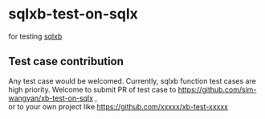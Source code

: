 # sqlxb-test-on-sqlx
for testing [sqlxb](https://github.com/fndome/xb)


## Test case contribution

Any test case would be welcomed. Currently, sqlxb function test cases are high priority.
Welcome to submit PR of test case to https://github.com/sim-wangyan/xb-test-on-sqlx , <br>
or to your own project like https://github.com/xxxxx/xb-test-xxxxx

